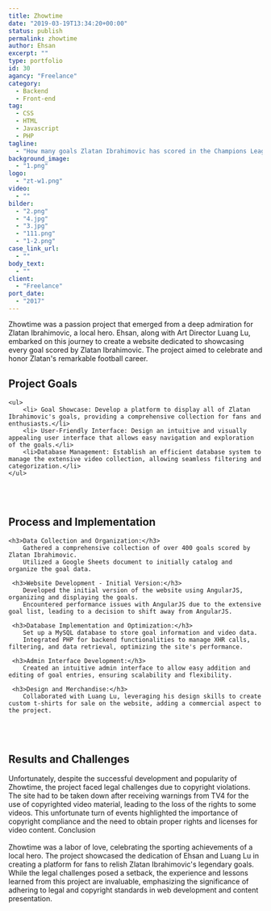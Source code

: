 ```yaml
---
title: Zhowtime
date: "2019-03-19T13:34:20+00:00"
status: publish
permalink: zhowtime
author: Ehsan
excerpt: ""
type: portfolio
id: 30
agancy: "Freelance"
category:
  - Backend
  - Front-end
tag:
  - CSS
  - HTML
  - Javascript
  - PHP
tagline:
  - "How many goals Zlatan Ibrahimovic has scored in the Champions League?"
background_image:
  - "1.png"
logo:
  - "zt-w1.png"
video:
  - ""
bilder:
  - "2.png"
  - "4.jpg"
  - "3.jpg"
  - "111.png"
  - "1-2.png"
case_link_url:
  - ""
body_text:
  - ""
client:
  - "Freelance"
port_date:
  - "2017"
---
```


Zhowtime was a passion project that emerged from a deep admiration for Zlatan Ibrahimovic, a local hero. Ehsan, along with Art Director Luang Lu, embarked on this journey to create a website dedicated to showcasing every goal scored by Zlatan Ibrahimovic. The project aimed to celebrate and honor Zlatan's remarkable football career.

<h2>Project Goals</h2>

    <ul>
        <li> Goal Showcase: Develop a platform to display all of Zlatan Ibrahimovic's goals, providing a comprehensive collection for fans and enthusiasts.</li>
        <li> User-Friendly Interface: Design an intuitive and visually appealing user interface that allows easy navigation and exploration of the goals.</li>
        <li>Database Management: Establish an efficient database system to manage the extensive video collection, allowing seamless filtering and categorization.</li>
    </ul>

<br /><br />

<h2>Process and Implementation</h2>

    <h3>Data Collection and Organization:</h3>
        Gathered a comprehensive collection of over 400 goals scored by Zlatan Ibrahimovic.
        Utilized a Google Sheets document to initially catalog and organize the goal data.

     <h3>Website Development - Initial Version:</h3>
        Developed the initial version of the website using AngularJS, organizing and displaying the goals.
        Encountered performance issues with AngularJS due to the extensive goal list, leading to a decision to shift away from AngularJS.

     <h3>Database Implementation and Optimization:</h3>
        Set up a MySQL database to store goal information and video data.
        Integrated PHP for backend functionalities to manage XHR calls, filtering, and data retrieval, optimizing the site's performance.

     <h3>Admin Interface Development:</h3>
        Created an intuitive admin interface to allow easy addition and editing of goal entries, ensuring scalability and flexibility.

     <h3>Design and Merchandise:</h3>
        Collaborated with Luang Lu, leveraging his design skills to create custom t-shirts for sale on the website, adding a commercial aspect to the project.

<br /><br />

<h2>Results and Challenges</h2>

Unfortunately, despite the successful development and popularity of Zhowtime, the project faced legal challenges due to copyright violations. The site had to be taken down after receiving warnings from TV4 for the use of copyrighted video material, leading to the loss of the rights to some videos. This unfortunate turn of events highlighted the importance of copyright compliance and the need to obtain proper rights and licenses for video content.
Conclusion
<br /><br />
Zhowtime was a labor of love, celebrating the sporting achievements of a local hero. The project showcased the dedication of Ehsan and Luang Lu in creating a platform for fans to relish Zlatan Ibrahimovic's legendary goals. While the legal challenges posed a setback, the experience and lessons learned from this project are invaluable, emphasizing the significance of adhering to legal and copyright standards in web development and content presentation.
